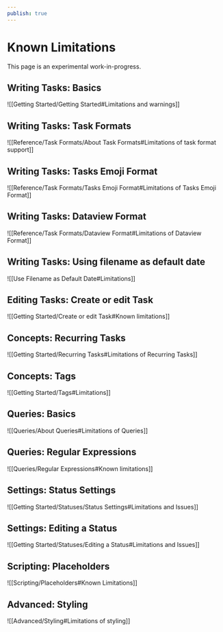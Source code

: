 ```yaml
---
publish: true
---
```


# Known Limitations

This page is an experimental work-in-progress.

## Writing Tasks: Basics

![[Getting Started/Getting Started#Limitations and warnings]]

## Writing Tasks: Task Formats

![[Reference/Task Formats/About Task Formats#Limitations of task format support]]

## Writing Tasks: Tasks Emoji Format

![[Reference/Task Formats/Tasks Emoji Format#Limitations of Tasks Emoji Format]]

## Writing Tasks: Dataview Format

![[Reference/Task Formats/Dataview Format#Limitations of Dataview Format]]

## Writing Tasks: Using filename as default date

![[Use Filename as Default Date#Limitations]]

## Editing Tasks: Create or edit Task

![[Getting Started/Create or edit Task#Known limitations]]

## Concepts: Recurring Tasks

![[Getting Started/Recurring Tasks#Limitations of Recurring Tasks]]

## Concepts: Tags

![[Getting Started/Tags#Limitations]]

## Queries: Basics

![[Queries/About Queries#Limitations of Queries]]

## Queries: Regular Expressions

![[Queries/Regular Expressions#Known limitations]]

## Settings: Status Settings

![[Getting Started/Statuses/Status Settings#Limitations and Issues]]

## Settings: Editing a Status

![[Getting Started/Statuses/Editing a Status#Limitations and Issues]]

## Scripting: Placeholders

![[Scripting/Placeholders#Known Limitations]]

## Advanced: Styling

![[Advanced/Styling#Limitations of styling]]
